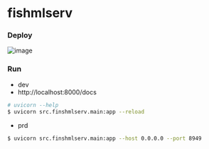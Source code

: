 # fishmlserv

### Deploy
![image](https://github.com/user-attachments/assets/5ba77e0a-1989-4a6a-b518-85373e628064)


### Run
- dev
- http://localhost:8000/docs
```bash
# uvicorn --help
$ uvicorn src.finshmlserv.main:app --reload
```

- prd
```bash
$ uvicorn src.finshmlserv.main:app --host 0.0.0.0 --port 8949
```
